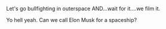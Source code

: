 Let's go bullfighting in outerspace
AND...wait for it....we film it.

Yo hell yeah. Can we call Elon Musk for a spaceship?
